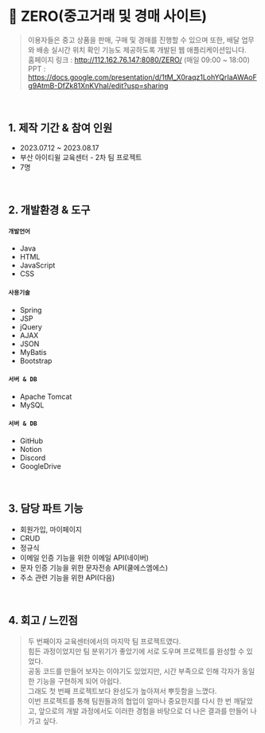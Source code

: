 # :pushpin: ZERO(중고거래 및 경매 사이트)
>이용자들은 중고 상품을 판매, 구매 및 경매를 진행할 수 있으며 또한, 배달 업무와 배송 실시간 위치 확인 기능도 제공하도록 개발된 웹 애플리케이션입니다.<br>
>홈페이지 링크 : http://112.162.76.147:8080/ZERO/ (매일 09:00 ~ 18:00)<br>
>PPT : https://docs.google.com/presentation/d/1tM_X0raqz1LohYQrIaAWAoFg9AtmB-DfZk81XnKVhaI/edit?usp=sharing  

</br>

## 1. 제작 기간 & 참여 인원
- 2023.07.12 ~ 2023.08.17
- 부산 아이티윌 교육센터 - 2차 팀 프로젝트
- 7명

</br>

## 2. 개발환경 & 도구
#### `개발언어`
  - Java
  - HTML
  - JavaScript
  - CSS
    
#### `사용기술`
  - Spring
  - JSP
  - jQuery
  - AJAX
  - JSON
  - MyBatis
  - Bootstrap
    
#### `서버 & DB`
  - Apache Tomcat
  - MySQL
    
#### `서버 & DB`
  - GitHub
  - Notion
  - Discord
  - GoogleDrive

</br>

## 3. 담당 파트 기능
  - 회원가입, 마이페이지
  - CRUD
  - 정규식
  - 이메일 인증 기능을 위한 이메일 API(네이버)
  - 문자 인증 기능을 위한 문자전송 API(쿨에스엠에스)
  - 주소 관련 기능을 위한 API(다음)

</br>

## 4. 회고 / 느낀점
> 두 번째이자 교육센터에서의 마지막 팀 프로젝트였다.<br>
> 힘든 과정이었지만 팀 분위기가 좋았기에 서로 도우며 프로젝트를 완성할 수 있었다.<br>
> 공동 코드를 만들어 보자는 이야기도 있었지만, 시간 부족으로 인해 각자가 동일한 기능을 구현하게 되어 아쉽다.<br>
> 그래도 첫 번째 프로젝트보다 완성도가 높아져서 뿌듯함을 느꼈다.<br>
> 이번 프로젝트를 통해 팀원들과의 협업이 얼마나 중요한지를 다시 한 번 깨달았고, 앞으로의 개발 과정에서도 이러한 경험을 바탕으로 더 나은 결과를 만들어 나가고 싶다.
